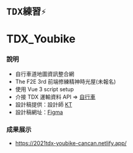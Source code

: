 # `TDX練習⚡`

# TDX_Youbike

### 說明

- 自行車道地圖資訊整合網
- The F2E 3rd 前端修練精神時光屋(未報名)
- 使用 Vue 3 script setup
- 介接 TDX 運輸資料 API => [自行車](https://ptx.transportdata.tw/MOTC?t=Bike&v=2)
- 設計稿提供：設計師 [KT](https://2021.thef2e.com/users/6296432819610583177)
- 設計稿網址：[Figma](https://www.figma.com/file/LZDSaCywGe23QU5dwmKokA/%E8%87%AA%E8%A1%8C%E8%BB%8A%E9%81%93%E5%9C%B0%E5%9C%96%E8%B3%87%E8%A8%8A%E6%95%B4%E5%90%88%E7%B6%B2?node-id=0%3A1)

### 成果展示

- https://2021tdx-youbike-cancan.netlify.app/
